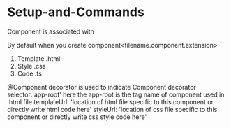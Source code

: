 # Setup-and-Commands


Component is associated with

By default when you create component<filename.component.extension>

1. Template .html
2. Style .css
3. Code .ts

@Component decorator is used to indicate Component decorator
selector:'app-root' here the app-root is the tag name of component used in .html file <app-root></app-root>
templateUrl: 'location of html file specific to this component or directly write html code here'
styleUrl: 'location of css file specific to this component or directly write css style code here'



